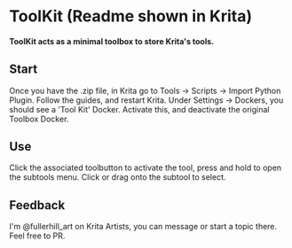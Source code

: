 # ToolKit (Readme shown in Krita)
#### ToolKit acts as a minimal toolbox to store Krita's tools.
## Start
Once you have the .zip file, in Krita go to Tools -> Scripts -> Import Python Plugin.
Follow the guides, and restart Krita.
Under Settings -> Dockers, you should see a 'Tool Kit' Docker.
Activate this, and deactivate the original Toolbox Docker.
## Use
Click the associated toolbutton to activate the tool, press and hold to open the subtools menu.
Click or drag onto the subtool to select.
## Feedback
I'm @fullerhill_art on Krita Artists, you can message or start a topic there.
Feel free to PR.
